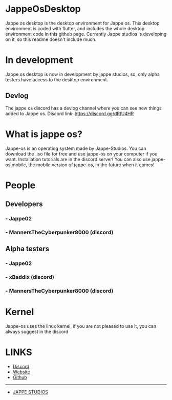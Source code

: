 # JappeOsDesktop

Jappe os desktop is the desktop environment for Jappe os.
This desktop environment is coded with flutter,
and includes the whole desktop environment code in this github page.
Currently Jappe studios is developing on it, so this readme doesn't include much.

# In development

Jappe os desktop is now in development by jappe studios, so, only alpha testers
have access to the desktop environment.

## Devlog

The jappe os discord has a devlog channel where you can see new things added to
Jappe os.
Discord link: https://discord.gg/dRtU4HR

# What is jappe os?

Jappe-os is an operating system made by Jappe-Studios. You can download the .iso
file for free and use jappe-os on your computer if you want. Installation tutorials
are in the discord server! You can also use jappe-os mobile, the mobile version of
jappe-os, in the future when it comes!

# People

## Developers
### - Jappe02
### - MannersTheCyberpunker8000 (discord)

## Alpha testers
### - Jappe02
### - xBaddix (discord)
### - MannersTheCyberpunker8000 (discord)

# Kernel

Jappe-os uses the linux kernel, if you are not pleased to use it, you can always
suggest in the discord

# LINKS

- [Discord](https://discord.gg/dRtU4HR)
- [Website](https://jappeos.blogspot.com/)
- [Github](https://github.com/Jappe02/jappeOsDesktop/)

- - - - - - - - - - - - - - - - - - - - - - - - - - - - - - - - - - - - - - - - - -

- [JAPPE STUDIOS](https://jappe-studios.blogspot.com/)
